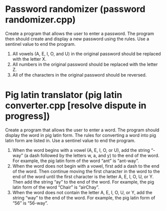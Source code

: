 # Password randomizer (password randomizer.cpp)
 
Create a program that allows the user to enter a password. The program then should create and display a new password using the rules.
Use a sentinel value to end the program. 
 
1. All vowels (A, E, I, O, and U) in the original password should be replaced with the letter X.
2. All numbers in the original password should be replaced with the letter Z.
3. All of the characters in the original password should be reversed. 
 
 
 
# Pig latin translator (pig latin converter.cpp [resolve dispute in progress])
 
Create a program that allows the user to enter a word. The program should display the word in pig latin form.
The rules for converting a word into pig latin form are listed in. Use a sentinel value to end the program. 
1. When the word begins with a vowel (A, E, I, O, or U), add the string “-way” (a dash followed by the letters w, a, and y) to the end of the word.
For example, the pig latin form of the word “ant” is “ant-way”. 
2. When the word does not begin with a vowel, first add a dash to the end of the word.
Then continue moving the first character in the word to the end of the word until the first character is the letter A, E, I, O, U, or Y.
Then add the string “ay” to the end of the word. For example, the pig latin form of the word “Chair” is “airChay”. 
3. When the word does not contain the letter A, E, I, O, U, or Y, add the string “way” to the end of the word.
For example, the pig latin form of “56” is “56-way”.  
